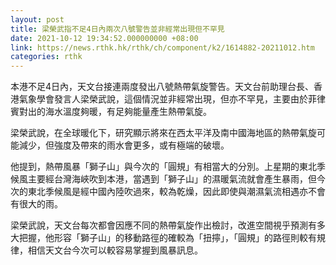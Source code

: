 ```yaml
---
layout: post
title: 梁榮武指不足4日內兩次八號警告並非經常出現但不罕見
date: 2021-10-12 19:34:52.000000000 +08:00
link: https://news.rthk.hk/rthk/ch/component/k2/1614882-20211012.htm
categories: rthk
---
```


本港不足4日內，天文台接連兩度發出八號熱帶氣旋警告。天文台前助理台長、香港氣象學會發言人梁榮武說，這個情況並非經常出現，但亦不罕見，主要由於菲律賓對出的海水溫度夠暖，有足夠能量產生熱帶氣旋。

梁榮武說，在全球暖化下，研究顯示將來在西太平洋及南中國海地區的熱帶氣旋可能減少，但強度及帶來的雨水會更多，或有極端的破壞。

他提到，熱帶風暴「獅子山」與今次的「圓規」有相當大的分別。上星期的東北季候風主要經台灣海峽吹到本港，當遇到「獅子山」的濕暖氣流就會產生暴雨，但今次的東北季候風是經中國內陸吹過來，較為乾燥，因此即使與潮濕氣流相遇亦不會有很大的雨。

梁榮武說，天文台每次都會因應不同的熱帶氣旋作出檢討，改進空間視乎預測有多大把握，他形容「獅子山」的移動路徑的確較為「扭擰」，「圓規」的路徑則較有規律，相信天文台今次可以較容易掌握到風暴訊息。

